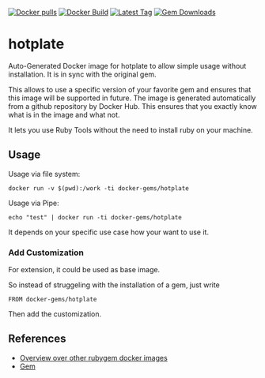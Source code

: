 [![Docker pulls](https://img.shields.io/docker/pulls/rubygem/hotplate.svg)](https://hub.docker.com/r/rubygem/hotplate/)
[![Docker Build](https://img.shields.io/docker/automated/rubygem/hotplate.svg)](https://hub.docker.com/r/rubygem/hotplate/)
[![Latest Tag](https://img.shields.io/github/tag/docker-rubygem/hotplate.svg)](https://hub.docker.com/r/rubygem/hotplate/)
[![Gem Downloads](https://img.shields.io/gem/dt/hotplate.svg)](https://rubygems.org/gems/hotplate/)
# hotplate

Auto-Generated Docker image for hotplate to allow simple usage without installation.
It is in sync with the original gem.

This allows to use a specific version of your favorite gem and ensures that this image will be supported in future.
The image is generated automatically from a github repository by Docker Hub.
This ensures that you exactly know what is in the image and what not.

It lets you use Ruby Tools without the need to install ruby on your machine.

## Usage

Usage via file system:

`docker run -v $(pwd):/work -ti docker-gems/hotplate`

Usage via Pipe:

`echo "test" | docker run -ti docker-gems/hotplate`

It depends on your specific use case how your want to use it.

### Add Customization

For extension, it could be used as base image.

So instead of struggeling with the installation of a gem, just write

`FROM docker-gems/hotplate`

Then add the customization.

## References

 - [Overview over other rubygem docker images](https://github.com/thinkbot/docker-rubygem)
 - [Gem](https://rubygems.org/gems/hotplate/)
